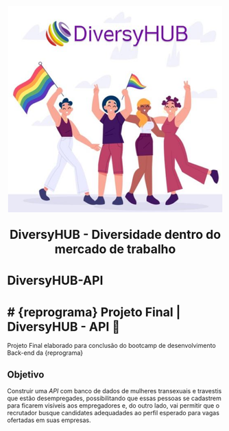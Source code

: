 <h1 align="center">
  <img src="public/images/DiversyHUB.JPG" alt="duas pessoas segurando uma bandeira, duas mulheres abraçadas, logomarca DiversyHUB aparece acima da ilustração" width="500">
<p align="center">DiversyHUB - Diversidade dentro do mercado de trabalho<p>
</h1>

# DiversyHUB-API

# # {reprograma} Projeto Final | DiversyHUB - API :rainbow:
Projeto Final elaborado para conclusão do bootcamp de desenvolvimento Back-end da {reprograma}

## Objetivo

Construir uma *API* com banco de dados de mulheres transexuais e travestis que estão desempregades, possibilitando que essas pessoas se cadastrem para ficarem visíveis aos empregadores e, do outro lado, vai permitir que o recrutador busque candidates adequadades ao perfil esperado para vagas ofertadas em suas empresas.
